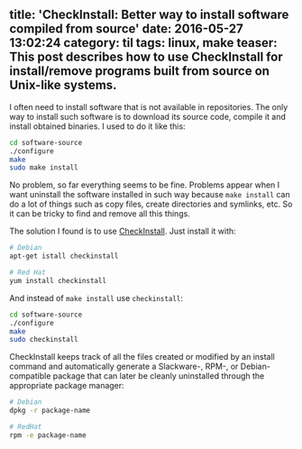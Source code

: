 title: 'CheckInstall: Better way to install software compiled from source'
date: 2016-05-27 13:02:24
category: til
tags: linux, make
teaser:
	This post describes how to use CheckInstall for install/remove programs
	built from source on Unix-like systems.
---

I often need to install software that is not available in repositories.
The only way to install such software is to download its source code, compile it and
install obtained binaries. I used to do it like this:

``` sh
cd software-source
./configure
make
sudo make install
```

No problem, so far everything seems to be fine.
Problems appear when I want uninstall the software installed in such way
because `make install` can do a lot of things such as copy files, create directories
and symlinks, etc. So it can be tricky to find and remove all this things.

The solution I found is to use [CheckInstall](https://en.wikipedia.org/wiki/CheckInstall).
Just install it with:

```sh
# Debian
apt-get istall checkinstall

# Red Hat
yum install checkinstall
```

And instead of `make install` use `checkinstall`:

```sh
cd software-source
./configure
make
sudo checkinstall
```

CheckInstall keeps track of all the files created or modified by an install command and
automatically generate a Slackware-, RPM-, or Debian-compatible package that can
later be cleanly uninstalled through the appropriate package manager:

```sh
# Debian
dpkg -r package-name

# RedHat
rpm -e package-name
```
